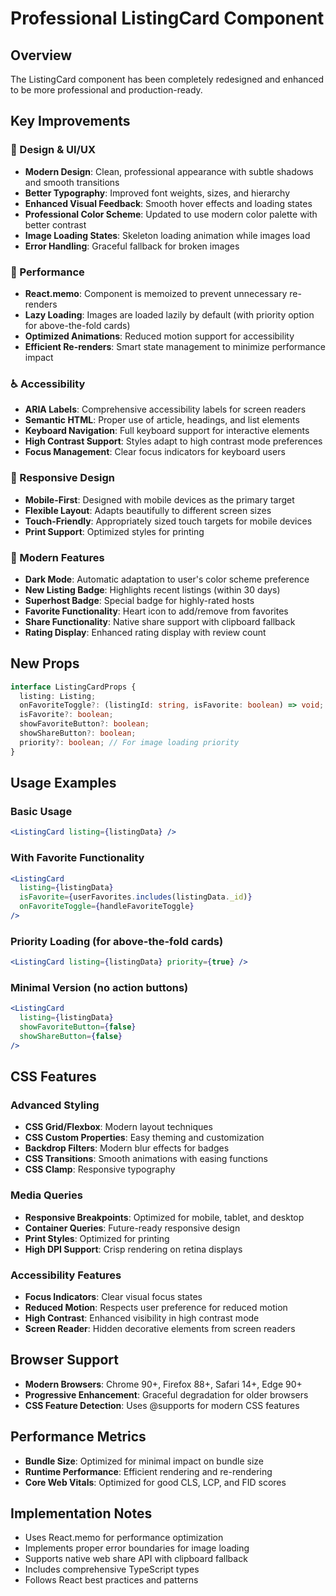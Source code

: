 # Professional ListingCard Component

## Overview

The ListingCard component has been completely redesigned and enhanced to be more professional and production-ready.

## Key Improvements

### 🎨 Design & UI/UX

- **Modern Design**: Clean, professional appearance with subtle shadows and smooth transitions
- **Better Typography**: Improved font weights, sizes, and hierarchy
- **Enhanced Visual Feedback**: Smooth hover effects and loading states
- **Professional Color Scheme**: Updated to use modern color palette with better contrast
- **Image Loading States**: Skeleton loading animation while images load
- **Error Handling**: Graceful fallback for broken images

### 🚀 Performance

- **React.memo**: Component is memoized to prevent unnecessary re-renders
- **Lazy Loading**: Images are loaded lazily by default (with priority option for above-the-fold cards)
- **Optimized Animations**: Reduced motion support for accessibility
- **Efficient Re-renders**: Smart state management to minimize performance impact

### ♿ Accessibility

- **ARIA Labels**: Comprehensive accessibility labels for screen readers
- **Semantic HTML**: Proper use of article, headings, and list elements
- **Keyboard Navigation**: Full keyboard support for interactive elements
- **High Contrast Support**: Styles adapt to high contrast mode preferences
- **Focus Management**: Clear focus indicators for keyboard users

### 📱 Responsive Design

- **Mobile-First**: Designed with mobile devices as the primary target
- **Flexible Layout**: Adapts beautifully to different screen sizes
- **Touch-Friendly**: Appropriately sized touch targets for mobile devices
- **Print Support**: Optimized styles for printing

### 🌙 Modern Features

- **Dark Mode**: Automatic adaptation to user's color scheme preference
- **New Listing Badge**: Highlights recent listings (within 30 days)
- **Superhost Badge**: Special badge for highly-rated hosts
- **Favorite Functionality**: Heart icon to add/remove from favorites
- **Share Functionality**: Native share support with clipboard fallback
- **Rating Display**: Enhanced rating display with review count

## New Props

```typescript
interface ListingCardProps {
  listing: Listing;
  onFavoriteToggle?: (listingId: string, isFavorite: boolean) => void;
  isFavorite?: boolean;
  showFavoriteButton?: boolean;
  showShareButton?: boolean;
  priority?: boolean; // For image loading priority
}
```

## Usage Examples

### Basic Usage

```jsx
<ListingCard listing={listingData} />
```

### With Favorite Functionality

```jsx
<ListingCard
  listing={listingData}
  isFavorite={userFavorites.includes(listingData._id)}
  onFavoriteToggle={handleFavoriteToggle}
/>
```

### Priority Loading (for above-the-fold cards)

```jsx
<ListingCard listing={listingData} priority={true} />
```

### Minimal Version (no action buttons)

```jsx
<ListingCard
  listing={listingData}
  showFavoriteButton={false}
  showShareButton={false}
/>
```

## CSS Features

### Advanced Styling

- **CSS Grid/Flexbox**: Modern layout techniques
- **CSS Custom Properties**: Easy theming and customization
- **Backdrop Filters**: Modern blur effects for badges
- **CSS Transitions**: Smooth animations with easing functions
- **CSS Clamp**: Responsive typography

### Media Queries

- **Responsive Breakpoints**: Optimized for mobile, tablet, and desktop
- **Container Queries**: Future-ready responsive design
- **Print Styles**: Optimized for printing
- **High DPI Support**: Crisp rendering on retina displays

### Accessibility Features

- **Focus Indicators**: Clear visual focus states
- **Reduced Motion**: Respects user preference for reduced motion
- **High Contrast**: Enhanced visibility in high contrast mode
- **Screen Reader**: Hidden decorative elements from screen readers

## Browser Support

- **Modern Browsers**: Chrome 90+, Firefox 88+, Safari 14+, Edge 90+
- **Progressive Enhancement**: Graceful degradation for older browsers
- **CSS Feature Detection**: Uses @supports for modern CSS features

## Performance Metrics

- **Bundle Size**: Optimized for minimal impact on bundle size
- **Runtime Performance**: Efficient rendering and re-rendering
- **Core Web Vitals**: Optimized for good CLS, LCP, and FID scores

## Implementation Notes

- Uses React.memo for performance optimization
- Implements proper error boundaries for image loading
- Supports native web share API with clipboard fallback
- Includes comprehensive TypeScript types
- Follows React best practices and patterns
